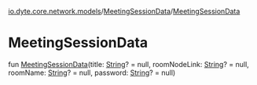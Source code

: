 [io.dyte.core.network.models](../index.md)/[MeetingSessionData](index.md)/[MeetingSessionData](-meeting-session-data.md)

# MeetingSessionData


fun [MeetingSessionData](-meeting-session-data.md)(title: [String](https://kotlinlang.org/api/latest/jvm/stdlib/kotlin/-string/index.html)? = null, roomNodeLink: [String](https://kotlinlang.org/api/latest/jvm/stdlib/kotlin/-string/index.html)? = null, roomName: [String](https://kotlinlang.org/api/latest/jvm/stdlib/kotlin/-string/index.html)? = null, password: [String](https://kotlinlang.org/api/latest/jvm/stdlib/kotlin/-string/index.html)? = null)
